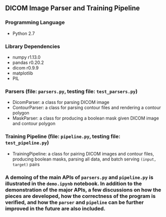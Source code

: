 ## DICOM Image Parser and Training Pipeline

### Programming Language
- Python 2.7

### Library Dependencies
- numpy r1.13.0
- pandas r0.20.2
- dicom r0.9.9
- matplotlib
- PIL

### Parsers (file: `parsers.py`, testing file: `test_parsers.py`)
- DicomParser: a class for parsing DICOM image
- ContourParser: a class for parsing contour files and rendering a contour polygon
- MaskParser: a class for producing a boolean mask given DICOM image and contour polygon

### Training Pipeline (file: `pipeline.py`, testing file: `test_pipeline.py`)
- TrainingPipeline: a class for pairing DICOM images and contour files, producing boolean masks, parsing all data, and batch serving `(input, target)` pairs

### A demoing of the main APIs of `parsers.py` and `pipeline.py` is illustrated in the `demo.ipynb` notebook. In addition to the demonstration of the major APIs, a few discussions on how the pieces are developed, how the correctness of the program is verified, and how the `parser` and `pipeline` can be further improved in the future are also included.